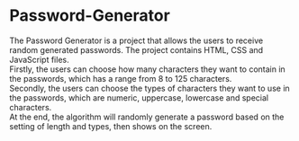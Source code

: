 # Password-Generator
The Password Generator is a project that allows the users to receive random generated passwords. The project contains HTML, CSS and JavaScript files.\
Firstly, the users can choose how many characters they want to contain in the passwords, which has a range from 8 to 125 characters.\
Secondly, the users can choose the types of characters they want to use in the passwords, which are numeric, uppercase, lowercase and special characters.\
At the end, the algorithm will randomly generate a password based on the setting of length and types, then shows on the screen.
